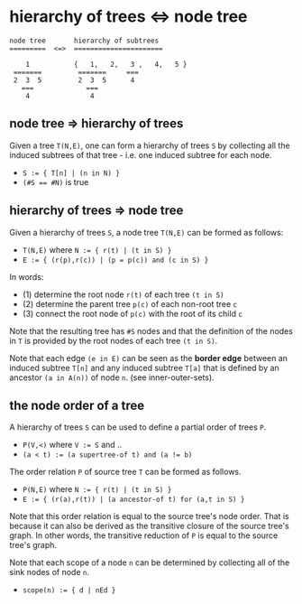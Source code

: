 
<!-- ======================================================================= -->
# hierarchy of trees <=> node tree

```
node tree       hierarchy of subtrees
=========  <=>  ======================

    1           {   1,   2,   3 ,   4,   5 }
 =======         =======     ===
 2  3  5         2  3  5      4
   ===             ===
    4               4
```

<!-- ======================================================================= -->
## node tree => hierarchy of trees

Given a tree `T(N,E)`, one can form a hierarchy of trees `S` by collecting all
the induced subtrees of that tree - i.e. one induced subtree for each node.

* `S := { T[n] | (n in N) }`
* `(#S == #N)` is true

<!-- ======================================================================= -->
## hierarchy of trees => node tree

Given a hierarchy of trees `S`,
a node tree `T(N,E)` can be formed as follows:

* `T(N,E)` where `N := { r(t) | (t in S) }`
* `E := { (r(p),r(c)) | (p = p(c)) and (c in S) }`

In words:

* (1) determine the root node `r(t)` of each tree `(t in S)`
* (2) determine the parent tree `p(c)` of each non-root tree `c`
* (3) connect the root node of `p(c)` with the root of its child `c`

Note that the resulting tree has `#S` nodes and that the definition of the
nodes in `T` is provided by the root nodes of each tree `(t in S)`.

Note that each edge `(e in E)` can be seen as the **border edge** between an
induced subtree `T[n]` and any induced subtree `T[a]` that is defined by an
ancestor `(a in A(n))` of node `n`. (see inner-outer-sets).

<!-- ======================================================================= -->
## the node order of a tree

A hierarchy of trees `S` can be used to define a partial order of trees `P`.

* `P(V,<)` where `V := S` and ..
* `(a < t) := (a supertree-of t) and (a != b)`

The order relation `P` of source tree `T` can be formed as follows.

* `P(N,E)` where `N := { r(t) | (t in S) }`
* `E := { (r(a),r(t)) | (a ancestor-of t) for (a,t in S) }`

Note that this order relation is equal to the source tree's node order. That
is because it can also be derived as the transitive closure of the source
tree's graph. In other words, the transitive reduction of `P` is equal to the
source tree's graph.

Note that each scope of a node `n` can be determined by collecting all of the
sink nodes of node `n`.

* `scope(n) := { d | nEd }`
